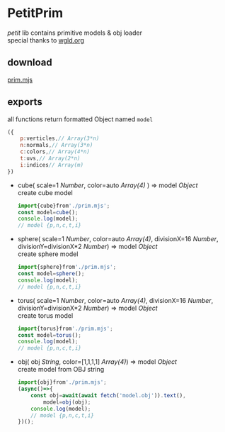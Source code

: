 # PetitPrim
*petit* lib contains primitive models & obj loader  
special thanks to [wgld.org](https://wgld.org)

## download
[prim.mjs](../prim.mjs)

## exports
all functions return formatted Object named `model`
```js
({
	p:verticles,// Array(3*n)
	n:normals,// Array(3*n)
	c:colors,// Array(4*n)
	t:uvs,// Array(2*n)
	i:indices// Array(m)
})
```
- cube( scale=1 *Number*, color=auto *Array(4)* ) => model *Object*  
	create cube model
	```js
	import{cube}from'./prim.mjs';
	const model=cube();
	console.log(model);
	// model {p,n,c,t,i}
	```
- sphere( scale=1 *Number*, color=auto *Array(4)*, divisionX=16 *Number*, divisionY=divisionX\*2 *Number*) => model *Object*  
	create sphere model
	```js
	import{sphere}from'./prim.mjs';
	const model=sphere();
	console.log(model);
	// model {p,n,c,t,i}
	```
- torus( scale=1 *Number*, color=auto *Array(4)*, divisionX=16 *Number*, divisionY=divisionX\*2 *Number*) => model *Object*  
	create torus model
	```js
	import{torus}from'./prim.mjs';
	const model=torus();
	console.log(model);
	// model {p,n,c,t,i}
	```
- obj( obj *String*, color=[1,1,1,1] *Array(4)*) => model *Object*  
	create model from OBJ string
	```js
	import{obj}from'./prim.mjs';
	(async()=>{
		const obj=await(await fetch('model.obj')).text(),
			model=obj(obj);
		console.log(model);
		// model {p,n,c,t,i}
	})();
	```
